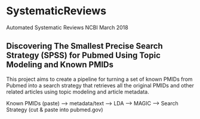 # SystematicReviews
Automated Systematic Reviews
NCBI March 2018


## Discovering The Smallest Precise Search Strategy (SPSS) for Pubmed Using Topic Modeling and Known PMIDs

This project aims to create a pipeline for turning a set of known PMIDs from Pubmed into a search strategy that retrieves all the original PMIDs and other related articles using topic modeling and article metadata. 

Known PMIDs (paste) --> metadata/text --> LDA --> MAGIC --> Search Strategy (cut & paste into pubmed.gov)
